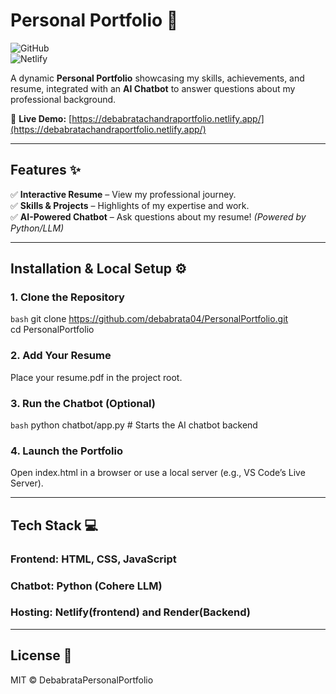 # **Personal Portfolio** 🚀  

![GitHub](https://img.shields.io/github/license/Debabrata04/PersonalPortfolio?color=blue)  
![Netlify](https://img.shields.io/netlify/e8ef642b-41d9-4300-9a3b-76aee8d55f82?label=Netlify%20Deployment)

A dynamic **Personal Portfolio** showcasing my skills, achievements, and resume, integrated with an **AI Chatbot** to answer questions about my professional background.  

🔗 **Live Demo:** [https://debabratachandraportfolio.netlify.app/](https://debabratachandraportfolio.netlify.app/)  

---

## **Features** ✨  
✅ **Interactive Resume** – View my professional journey.  
✅ **Skills & Projects** – Highlights of my expertise and work.  
✅ **AI-Powered Chatbot** – Ask questions about my resume! *(Powered by Python/LLM)*  

---

## **Installation & Local Setup** ⚙️  

### **1. Clone the Repository**  
```bash```
git clone https://github.com/debabrata04/PersonalPortfolio.git  
cd PersonalPortfolio  

### **2. Add Your Resume**
Place your resume.pdf in the project root.

### **3. Run the Chatbot (Optional)**
```bash```
python chatbot/app.py  # Starts the AI chatbot backend  

### **4. Launch the Portfolio**
Open index.html in a browser or use a local server (e.g., VS Code’s Live Server).

---

## **Tech Stack** 💻
### Frontend: HTML, CSS, JavaScript
### Chatbot: Python (Cohere LLM)
### Hosting: Netlify(frontend) and Render(Backend)

---

## License 📄
MIT © DebabrataPersonalPortfolio
